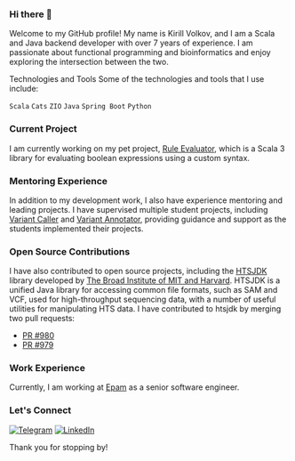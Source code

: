 ### Hi there 👋

Welcome to my GitHub profile! My name is Kirill Volkov, and I am a Scala and Java backend developer with over 7 years of experience. I am passionate about functional programming and bioinformatics and enjoy exploring the intersection between the two.

Technologies and Tools
Some of the technologies and tools that I use include:

`Scala`
`Cats`
`ZIO`
`Java`
`Spring Boot`
`Python`

### Current Project

I am currently working on my pet project, [Rule Evaluator](https://github.com/Kirvolque/rule-evaluator), which is a Scala 3 library for evaluating boolean expressions using a custom syntax.

### Mentoring Experience
In addition to my development work, I also have experience mentoring and leading projects. I have supervised multiple student projects, including [Variant Caller](https://github.com/Kirvolque/variant_caller) and [Variant Annotator](https://github.com/Bioinformatics-internship-EPAM/variant-annotator), providing guidance and support as the students implemented their projects.

### Open Source Contributions
I have also contributed to open source projects, including the [HTSJDK](https://github.com/samtools/htsjdk) library developed by [The Broad Institute of MIT and Harvard](https://www.broadinstitute.org/). HTSJDK is a unified Java library for accessing common file formats, such as SAM and VCF, used for high-throughput sequencing data, with a number of useful utilities for manipulating HTS data. I have contributed to htsjdk by merging two pull requests:

- [PR #980](https://github.com/samtools/htsjdk/pull/980)
- [PR #979](https://github.com/samtools/htsjdk/pull/979)

### Work Experience
Currently, I am working at [Epam](https://www.epam.com/) as a senior software engineer.

### Let's Connect

[![Telegram][telegram_badge]][telegram_link]
[![LinkedIn][linkedin_badge]][linkedin_link]

[linkedin_link]: https://www.linkedin.com/in/kirill-volkov-8617a965/
[linkedin_badge]: https://img.shields.io/badge/linkedin-%230077B5.svg?style=for-the-badge&logo=linkedin&logoColor=white
[telegram_link]: https://t.me/neborodulin
[telegram_badge]: https://img.shields.io/badge/Telegram-2CA5E0?style=for-the-badge&logo=telegram&logoColor=white

Thank you for stopping by!

